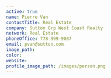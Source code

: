 ```yaml
---
active: true
name: Pierre Van
contactTitle: Real Estate
company: Sutton Grp West Coast Realty
network: Real Estate
phoneOffice: 778-999-9087
email: pvan@sutton.com
image_path:
color:
website:
profile_image_path: /images/person.png
---
```



